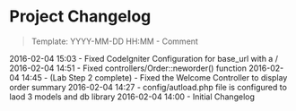 # Project Changelog
>Template: YYYY-MM-DD HH:MM - Comment

2016-02-04 15:03 - Fixed CodeIgniter Configuration for base_url with a /
2016-02-04 14:51 - Fixed controllers/Order::neworder() function
2016-02-04 14:45 - (Lab Step 2 complete) - Fixed the Welcome Controller to display order summary
2016-02-04 14:27 - config/autload.php file is configured to laod 3 models and db library
2016-02-04 14:00 - Initial Changelog
